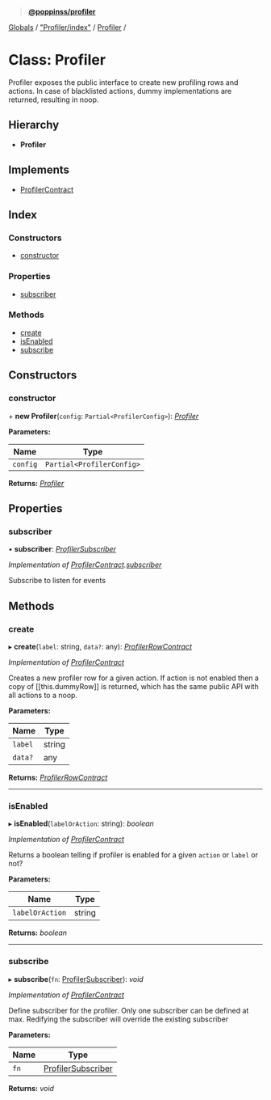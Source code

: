 > **[@poppinss/profiler](../README.md)**

[Globals](../README.md) / ["Profiler/index"](../modules/_profiler_index_.md) / [Profiler](_profiler_index_.profiler.md) /

# Class: Profiler

Profiler exposes the public interface to create new profiling
rows and actions. In case of blacklisted actions, dummy
implementations are returned, resulting in noop.

## Hierarchy

* **Profiler**

## Implements

* [ProfilerContract](../interfaces/_contracts_index_.profilercontract.md)

## Index

### Constructors

* [constructor](_profiler_index_.profiler.md#constructor)

### Properties

* [subscriber](_profiler_index_.profiler.md#subscriber)

### Methods

* [create](_profiler_index_.profiler.md#create)
* [isEnabled](_profiler_index_.profiler.md#isenabled)
* [subscribe](_profiler_index_.profiler.md#subscribe)

## Constructors

###  constructor

\+ **new Profiler**(`config`: `Partial<ProfilerConfig>`): *[Profiler](_profiler_index_.profiler.md)*

**Parameters:**

Name | Type |
------ | ------ |
`config` | `Partial<ProfilerConfig>` |

**Returns:** *[Profiler](_profiler_index_.profiler.md)*

## Properties

###  subscriber

• **subscriber**: *[ProfilerSubscriber](../modules/_contracts_index_.md#profilersubscriber)*

*Implementation of [ProfilerContract](../interfaces/_contracts_index_.profilercontract.md).[subscriber](../interfaces/_contracts_index_.profilercontract.md#optional-subscriber)*

Subscribe to listen for events

## Methods

###  create

▸ **create**(`label`: string, `data?`: any): *[ProfilerRowContract](../interfaces/_contracts_index_.profilerrowcontract.md)*

*Implementation of [ProfilerContract](../interfaces/_contracts_index_.profilercontract.md)*

Creates a new profiler row for a given action. If action is not enabled
then a copy of [[this.dummyRow]] is returned, which has the same
public API with all actions to a noop.

**Parameters:**

Name | Type |
------ | ------ |
`label` | string |
`data?` | any |

**Returns:** *[ProfilerRowContract](../interfaces/_contracts_index_.profilerrowcontract.md)*

___

###  isEnabled

▸ **isEnabled**(`labelOrAction`: string): *boolean*

*Implementation of [ProfilerContract](../interfaces/_contracts_index_.profilercontract.md)*

Returns a boolean telling if profiler is enabled for
a given `action` or `label` or not?

**Parameters:**

Name | Type |
------ | ------ |
`labelOrAction` | string |

**Returns:** *boolean*

___

###  subscribe

▸ **subscribe**(`fn`: [ProfilerSubscriber](../modules/_contracts_index_.md#profilersubscriber)): *void*

*Implementation of [ProfilerContract](../interfaces/_contracts_index_.profilercontract.md)*

Define subscriber for the profiler. Only one subscriber can be defined
at max. Redifying the subscriber will override the existing subscriber

**Parameters:**

Name | Type |
------ | ------ |
`fn` | [ProfilerSubscriber](../modules/_contracts_index_.md#profilersubscriber) |

**Returns:** *void*
